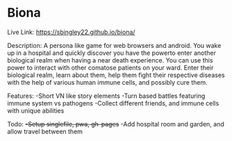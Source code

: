 # Biona

Live Link: https://sbingley22.github.io/biona/

Description:
A persona like game for web browsers and android. You wake up in a hospital and quickly discover you have the powerto enter another biological realm when having a near death experience. You can use this power to interact with other comatose patients on your ward. Enter their biological realm, learn about them, help them fight their respective diseases with the help of various human immune cells, and possibly cure them.

Features:
-Short VN like story elements
-Turn based battles featuring immune system vs pathogens
-Collect different friends, and immune cells with unique abilities

Todo:
~~-Setup singlefile, pwa, gh-pages~~
-Add hospital room and garden, and allow travel between them
